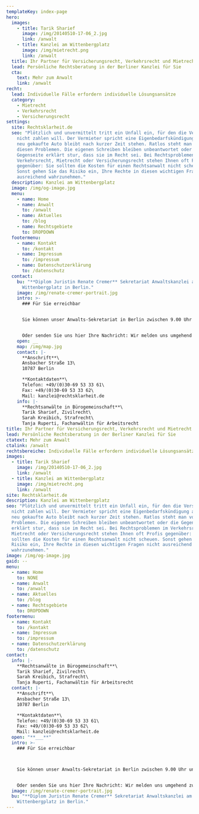 ```yaml
---
templateKey: index-page
hero:
  images:
    - title: Tarik Sharief
      image: /img/20140510-17-06_2.jpg
      link: /anwalt
    - title: Kanzlei am Wittenbergplatz
      image: /img/mietrecht.png
      link: /anwalt
  title: Ihr Partner für Versicherungsrecht, Verkehrsrecht und Mietrecht
  lead: Persönliche Rechtsberatung in der Berliner Kanzlei für Sie
  cta:
    text: Mehr zum Anwalt
    link: /anwalt
recht:
  lead: Individuelle Fälle erfordern individuelle Lösungsansätze
  category:
    - Mietrecht
    - Verkehrsrecht
    - Versicherungsrecht
settings:
  site: Rechtsklarheit.de
  seo: "Plötzlich und unvermittelt tritt ein Unfall ein, für den die Versicherung
    nicht zahlen will. Der Vermieter spricht eine Eigenbedarfskündigung aus. Das
    neu gekaufte Auto bleibt nach kurzer Zeit stehen. Ratlos steht man vor
    diesen Problemen. Die eigenen Schreiben bleiben unbeantwortet oder die
    Gegenseite erklärt stur, dass sie im Recht sei. Bei Rechtsproblemen im
    Verkehrsrecht, Mietrecht oder Versicherungsrecht stehen Ihnen oft Profis
    gegenüber: Sie sollten die Kosten für einen Rechtsanwalt nicht scheuen.
    Sonst gehen Sie das Risiko ein, Ihre Rechte in diesen wichtigen Fragen nicht
    ausreichend wahrzunehmen."
  description: Kanzlei am Wittenbergplatz
  image: /img/og-image.jpg
  menu:
    - name: Home
    - name: Anwalt
      to: /anwalt
    - name: Aktuelles
      to: /blog
    - name: Rechtsgebiete
      to: DROPDOWN
  footermenu:
    - name: Kontakt
      to: /kontakt
    - name: Impressum
      to: /impressum
    - name: Datenschutzerklärung
      to: /datenschutz
  contact:
    bu: "**Diplom Juristin Renate Cremer** Sekretariat Anwaltskanzlei am
      Wittenbergplatz in Berlin."
    image: /img/renate-cremer-portrait.jpg
    intro: >-
      ### Für Sie erreichbar


      Sie können unser Anwalts-Sekretariat in Berlin zwischen 9.00 Uhr und 12.00 Uhr und 15.00 Uhr bis 18.00 Uhr telefonisch erreichen.


      Oder senden Sie uns hier Ihre Nachricht: Wir melden uns umgehend zurück. Bitte beachten Sie, dass der Anwalt für Sie wichtige Fristen erst nach der Mandatsübernahmebestätigung und Erhalt sämtlicher wesentlicher Unterlagen beachten wird. Der Anwalt wird also erst nach einer Mandatsvereinbarung für Sie tätig werden.
    open: __
    map: /img/map.jpg
    contact: |-
      **Anschrift**\
      Ansbacher Straße 13\
      10787 Berlin

      **Kontaktdaten**\
      Telefon: +49/(0)30-69 53 33 61\
      Fax: +49/(0)30-69 53 33 62\
      Mail: kanzlei@rechtsklarheit.de
    info: |-
      **Rechtsanwälte in Bürogemeinschaft**\
      Tarik Sharief, Zivilrecht\
      Sarah Kreibich, Strafrecht\
      Tanja Ruperti, Fachanwältin für Arbeitsrecht
title: Ihr Partner für Versicherungsrecht, Verkehrsrecht und Mietrecht
lead: Persönliche Rechtsberatung in der Berliner Kanzlei für Sie
ctatext: Mehr zum Anwalt
ctalink: /anwalt
rechtsbereiche: Individuelle Fälle erfordern individuelle Lösungsansätze
images:
  - title: Tarik Sharief
    image: /img/20140510-17-06_2.jpg
    link: /anwalt
  - title: Kanzlei am Wittenbergplatz
    image: /img/mietrecht.png
    link: /anwalt
site: Rechtsklarheit.de
description: Kanzlei am Wittenbergplatz
seo: "Plötzlich und unvermittelt tritt ein Unfall ein, für den die Versicherung
  nicht zahlen will. Der Vermieter spricht eine Eigenbedarfskündigung aus. Das
  neu gekaufte Auto bleibt nach kurzer Zeit stehen. Ratlos steht man vor diesen
  Problemen. Die eigenen Schreiben bleiben unbeantwortet oder die Gegenseite
  erklärt stur, dass sie im Recht sei. Bei Rechtsproblemen im Verkehrsrecht,
  Mietrecht oder Versicherungsrecht stehen Ihnen oft Profis gegenüber: Sie
  sollten die Kosten für einen Rechtsanwalt nicht scheuen. Sonst gehen Sie das
  Risiko ein, Ihre Rechte in diesen wichtigen Fragen nicht ausreichend
  wahrzunehmen."
image: /img/og-image.jpg
gaid: --
menu:
  - name: Home
    to: NONE
  - name: Anwalt
    to: /anwalt
  - name: Aktuelles
    to: /blog
  - name: Rechtsgebiete
    to: DROPDOWN
footermenu:
  - name: Kontakt
    to: /kontakt
  - name: Impressum
    to: /impressum
  - name: Datenschutzerklärung
    to: /datenschutz
contact:
  info: |-
    **Rechtsanwälte in Bürogemeinschaft**\
    Tarik Sharief, Zivilrecht\
    Sarah Kreibich, Strafrecht\
    Tanja Ruperti, Fachanwältin für Arbeitsrecht
  contact: |-
    **Anschrift**\
    Ansbacher Straße 13\
    10787 Berlin

    **Kontaktdaten**\
    Telefon: +49/(0)30-69 53 33 61\
    Fax: +49/(0)30-69 53 33 62\
    Mail: kanzlei@rechtsklarheit.de
  open: "**___**"
  intro: >-
    ### Für Sie erreichbar



    Sie können unser Anwalts-Sekretariat in Berlin zwischen 9.00 Uhr und 12.00 Uhr und 15.00 Uhr bis 18.00 Uhr telefonisch erreichen.


    Oder senden Sie uns hier Ihre Nachricht: Wir melden uns umgehend zurück. Bitte beachten Sie, dass der Anwalt für Sie wichtige Fristen erst nach der Mandatsübernahmebestätigung und Erhalt sämtlicher wesentlicher Unterlagen beachten wird. Der Anwalt wird also erst nach einer Mandatsvereinbarung für Sie tätig werden.
  image: /img/renate-cremer-portrait.jpg
  bu: "**Diplom Juristin Renate Cremer** Sekretariat Anwaltskanzlei am
    Wittenbergplatz in Berlin."
---
```

